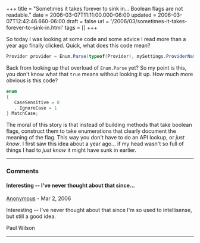+++
title = "Sometimes it takes forever to sink in... Boolean flags are not readable."
date = 2006-03-07T11:11:00.000-06:00
updated = 2006-03-07T12:42:46.660-06:00
draft = false
url = '/2006/03/sometimes-it-takes-forever-to-sink-in.html'
tags = []
+++

So today I was looking at some code and some advice I read more than a year ago finally clicked. Quick, what does this code mean?

```csharp
Provider provider = Enum.Parse(typeof(Provider), mySettings.ProviderName, true);
```

Back from looking up that overload of `Enum.Parse` yet? So my point is this, you don't know what that `true` means without looking it up. How much more obvious is this code?

```csharp
enum
{
   CaseSensitive = 0
   , IgnoreCase = 1
} MatchCase;
```

The moral of this story is that instead of building methods that take boolean flags, construct them to take enumerations that clearly document the meaning of the flag. This way you don't have to do an API lookup, or _just know_. I first saw this idea about a year ago... if my head wasn't so full of things I had to _just know_ it might have sunk in earlier.

---

### Comments

#### Interesting -- I've never thought about that since…

[Anonymous](mailto:noreply@blogger.com) - <time datetime="2006-03-07T12:42:00.000-06:00">Mar 2, 2006</time>

Interesting -- I've never thought about that since I'm so used to intellisense, but still a good idea.
  
Paul Wilson

---
